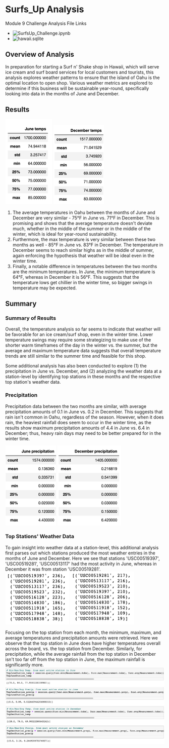 # Surfs_Up Analysis
Module 9 Challenge Analysis File Links
- ![SurfsUp_Challenge.ipynb](https://github.com/aseo67/surfs_up/blob/main/SurfsUp_Challenge.ipynb)
- ![hawaii.sqlite](https://github.com/aseo67/surfs_up/blob/main/hawaii.sqlite)

## Overview of Analysis
In preparation for starting a Surf n' Shake shop in Hawaii, which will serve ice cream and surf board services for local customers and tourists, this analysis explores weather patterns to ensure that the island of Oahu is the optimal location to open shop. Various weather metrics are explored to determine if this business will be sustainable year-round, specifically looking into data in the months of June and December. 

## Results

![Screenshot](https://github.com/aseo67/surfs_up/blob/main/Screenshot_June%20Temps%20Stats.png)
![Screenshot](https://github.com/aseo67/surfs_up/blob/main/Screenshot_Dec%20Temps%20Stats.png) 

1. The average temperatures in Oahu between the months of June and December are very similar - 75°F in June vs. 71°F in December. This is promising and shows that the average temperature doesn't deviate much, whether in the middle of the summer or in the middle of the winter, which is ideal for year-round sustainability. 
2. Furthermore, the max temperature is very similar between these two months as well - 85°F in June vs. 83°F in December. The temperature in December seems to reach similar highs as in the middle of summer, again enforcing the hypothesis that weather will be ideal even in the winter time. 
3. Finally, a notable difference in temperatures between the two months are the minimum temperatures. In June, the minimum temperature is 64°F, whereas in December it is 56°F. This suggests that the temperature lows get chillier in the winter time, so bigger swings in temperature may be expected. 

## Summary
### Summary of Results
Overall, the temperature analysis so far seems to indicate that weather will be favorable for an ice cream/surf shop, even in the winter time. Lower temperature swings may require some strategizing to make use of the shorter warm timeframes of the day in the winter vs. the summer, but the average and maximum temperature data suggests that overall temperature trends are still similar to the summer time and feasible for this shop. 

Some additional analysis has also been conducted to explore (1) the precipitation in June vs. December, and (2) analyzing the weather data at a station-level by identifying top stations in these months and the respective top station's weather data. 

### Precipitation
Precipitation data between the two months are similar, with average precipitation amounts of 0.1 in June vs. 0.2 in December. This suggests that rain isn't common in Oahu, regardless of the season. However, when it does rain, the heaviest rainfall does seem to occur in the winter time, as the results show maximum precipitation amounts of 4.4 in June vs. 6.4 in December; thus, heavy rain days may need to be better prepared for in the winter time. 

![Screenshot](https://github.com/aseo67/surfs_up/blob/main/Screenshot_June%20Precip%20Stats.png)
![Screenshot](https://github.com/aseo67/surfs_up/blob/main/Screenshot_Dec%20Precip%20Stats.png)

### Top Stations' Weather Data
To gain insight into weather data at a station-level, this additional analysis first parses out which stations produced the most weather entries in the months of June and December. Here we see that stations 'USC00519397', 'USC00519281', 'USC00513117' had the most activity in June, whereas in December it was from station 'USC00519281'.
![Screenshot](https://github.com/aseo67/surfs_up/blob/main/Screenshot_June%20Active%20Stations.png)
![Screenshot](https://github.com/aseo67/surfs_up/blob/main/Screenshot_Dec%20Active%20Stations.png)

Focusing on the top station from each month, the minimum, maximum, and average temperatures and precipitation amounts were retrieved. Here we observe that the top station in June does have higher temperatures overall across the board, vs. the top station from December. Similarly, for precipitation, while the average rainfall from the top station in December isn't too far off from the top station in June, the maximum rainfall is significantly more. 
![Screenshot](https://github.com/aseo67/surfs_up/blob/main/Screenshot_June%20Top%20Station%20Stats.png)
![Screenshot](https://github.com/aseo67/surfs_up/blob/main/Screenshot_Dec%20Top%20Station%20Stats.png)

